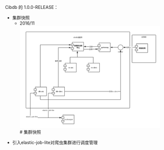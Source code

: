 Cibdb 的 1.0.0-RELEASE：

* 集群快照
   - 2016/11
![](/assets/cibdb2.png)# 集群快照
 - 引入elastic-job-lite对爬虫集群进行调度管理